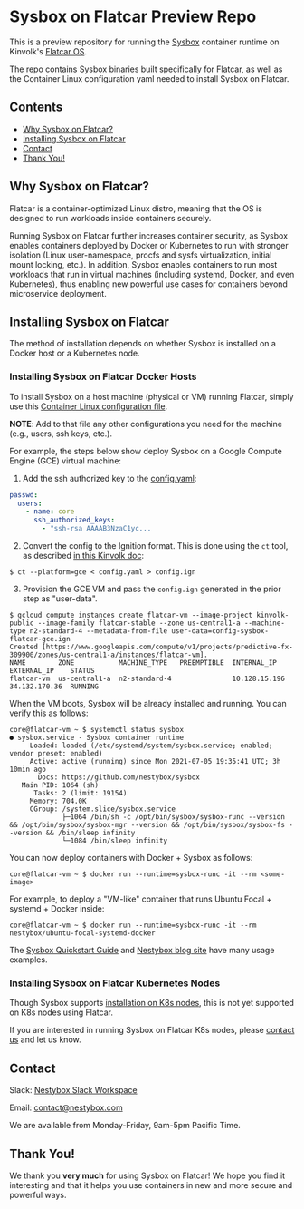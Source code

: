 # Sysbox on Flatcar Preview Repo

This is a preview repository for running the
[Sysbox](https://github.com/nestybox/sysbox) container runtime on Kinvolk's [Flatcar OS](https://kinvolk.io/flatcar-container-linux/).

The repo contains Sysbox binaries built specifically for Flatcar, as well as the
Container Linux configuration yaml needed to install Sysbox on Flatcar.

## Contents

*   [Why Sysbox on Flatcar?](#why-sysbox-on-flatcar)
*   [Installing Sysbox on Flatcar](#installing-sysbox-on-flatcar)
*   [Contact](#contact)
*   [Thank You!](#thank-you)

## Why Sysbox on Flatcar?

Flatcar is a container-optimized Linux distro, meaning that the OS is designed
to run workloads inside containers securely.

Running Sysbox on Flatcar further increases container security, as Sysbox
enables containers deployed by Docker or Kubernetes to run with stronger
isolation (Linux user-namespace, procfs and sysfs virtualization, initial mount
locking, etc.). In addition, Sysbox enables containers to run most workloads
that run in virtual machines (including systemd, Docker, and even Kubernetes),
thus enabling new powerful use cases for containers beyond microservice
deployment.

## Installing Sysbox on Flatcar

The method of installation depends on whether Sysbox is installed on
a Docker host or a Kubernetes node.

### Installing Sysbox on Flatcar Docker Hosts

To install Sysbox on a host machine (physical or VM) running Flatcar,
simply use this [Container Linux configuration file](config/config.yaml).

**NOTE**: Add to that file any other configurations you need for the machine
(e.g., users, ssh keys, etc.).

For example, the steps below show deploy Sysbox on a Google Compute Engine (GCE)
virtual machine:

1) Add the ssh authorized key to the [config.yaml](config/config.yaml):

```yaml
passwd:
  users:
    - name: core
      ssh_authorized_keys:
        - "ssh-rsa AAAAB3NzaC1yc...
```

2) Convert the config to the Ignition format. This is done using the `ct` tool,
as described [in this Kinvolk doc](https://kinvolk.io/docs/flatcar-container-linux/latest/provisioning/config-transpiler/):

```console
$ ct --platform=gce < config.yaml > config.ign
```

3) Provision the GCE VM and pass the `config.ign` generated in the prior step as "user-data".

```console
$ gcloud compute instances create flatcar-vm --image-project kinvolk-public --image-family flatcar-stable --zone us-central1-a --machine-type n2-standard-4 --metadata-from-file user-data=config-sysbox-flatcar-gce.ign
Created [https://www.googleapis.com/compute/v1/projects/predictive-fx-309900/zones/us-central1-a/instances/flatcar-vm].
NAME        ZONE           MACHINE_TYPE   PREEMPTIBLE  INTERNAL_IP    EXTERNAL_IP    STATUS
flatcar-vm  us-central1-a  n2-standard-4               10.128.15.196  34.132.170.36  RUNNING
```

When the VM boots, Sysbox will be already installed and running. You can verify
this as follows:

```console
core@flatcar-vm ~ $ systemctl status sysbox
● sysbox.service - Sysbox container runtime
     Loaded: loaded (/etc/systemd/system/sysbox.service; enabled; vendor preset: enabled)
     Active: active (running) since Mon 2021-07-05 19:35:41 UTC; 3h 10min ago
       Docs: https://github.com/nestybox/sysbox
   Main PID: 1064 (sh)
      Tasks: 2 (limit: 19154)
     Memory: 704.0K
     CGroup: /system.slice/sysbox.service
             ├─1064 /bin/sh -c /opt/bin/sysbox/sysbox-runc --version && /opt/bin/sysbox/sysbox-mgr --version && /opt/bin/sysbox/sysbox-fs --version && /bin/sleep infinity
             └─1084 /bin/sleep infinity
```

You can now deploy containers with Docker + Sysbox as follows:

```console
core@flatcar-vm ~ $ docker run --runtime=sysbox-runc -it --rm <some-image>
```

For example, to deploy a "VM-like" container that runs Ubuntu Focal + systemd + Docker inside:

```console
core@flatcar-vm ~ $ docker run --runtime=sysbox-runc -it --rm nestybox/ubuntu-focal-systemd-docker
```

The [Sysbox Quickstart Guide](https://github.com/nestybox/sysbox/tree/master/docs/quickstart) and [Nestybox blog site](https://blog.nestybox.com/)
have many usage examples.

### Installing Sysbox on Flatcar Kubernetes Nodes

Though Sysbox supports [installation on K8s nodes](https://github.com/nestybox/sysbox/blob/master/docs/user-guide/install-k8s.md),
this is not yet supported on K8s nodes using Flatcar.

If you are interested in running Sysbox on Flatcar K8s nodes, please [contact us](#contact) and let us know.

## Contact

Slack: [Nestybox Slack Workspace][slack]

Email: contact@nestybox.com

We are available from Monday-Friday, 9am-5pm Pacific Time.

## Thank You!

We thank you **very much** for using Sysbox on Flatcar! We hope you find it
interesting and that it helps you use containers in new and more secure and
powerful ways.

[slack]: https://nestybox-support.slack.com/join/shared_invite/enQtOTA0NDQwMTkzMjg2LTAxNGJjYTU2ZmJkYTZjNDMwNmM4Y2YxNzZiZGJlZDM4OTc1NGUzZDFiNTM4NzM1ZTA2NDE3NzQ1ODg1YzhmNDQ#/
